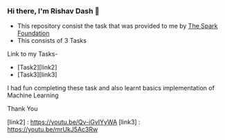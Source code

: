 ### Hi there, I'm Rishav Dash  👋
- This repository consist the task that was provided to me by [The Spark Foundation][linkedin] 
- This consists of 3 Tasks 

Link to my Tasks-
- [Task2][link2]
- [Task3][link3] 

I had fun completing these task and also learnt basics implementation of Machine Learning

Thank You














[linkedin]: https://www.linkedin.com/groups/10379184/
[link2] : https://youtu.be/Qv-iGvIYyWA
[link3] : https://youtu.be/mrUkJ5Ac3Rw
